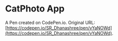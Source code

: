 # CatPhoto App

A Pen created on CodePen.io. Original URL: [https://codepen.io/SR_Dhanashree/pen/vYaNOWd](https://codepen.io/SR_Dhanashree/pen/vYaNOWd).


